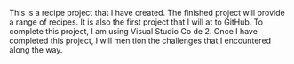 This is a recipe project that I have created. The
 finished project will provide a range of recipes. It
 is also the first project that I will at to GitHub. 
To complete this project, I am using Visual Studio Co
de 2.  Once I have completed this project, I will men
tion the challenges that I encountered along the way.